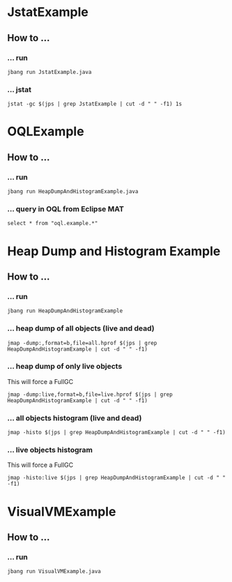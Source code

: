 # JstatExample
## How to ...

### ... run
```
jbang run JstatExample.java
```

### ... jstat
```
jstat -gc $(jps | grep JstatExample | cut -d " " -f1) 1s
```

# OQLExample

## How to ...

### ... run
```
jbang run HeapDumpAndHistogramExample.java
```

### ... query in OQL from Eclipse MAT

```
select * from "oql.example.*"
```

# Heap Dump and Histogram Example

## How to ...

### ... run
```
jbang run HeapDumpAndHistogramExample
```
### ... heap dump of all objects (live and dead)

```
jmap -dump:,format=b,file=all.hprof $(jps | grep HeapDumpAndHistogramExample | cut -d " " -f1)
```

### ... heap dump of only live objects
This will force a FullGC

```
jmap -dump:live,format=b,file=live.hprof $(jps | grep HeapDumpAndHistogramExample | cut -d " " -f1)
```

### ... all objects histogram (live and dead)

```
jmap -histo $(jps | grep HeapDumpAndHistogramExample | cut -d " " -f1)
```

### ... live objects histogram
This will force a FullGC

```
jmap -histo:live $(jps | grep HeapDumpAndHistogramExample | cut -d " " -f1)
```

# VisualVMExample
## How to ...

### ... run
```
jbang run VisualVMExample.java
```
